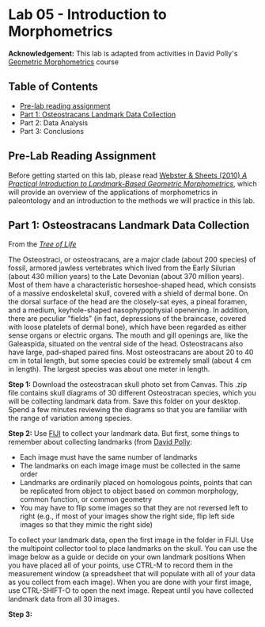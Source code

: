 # Lab 05 - Introduction to Morphometrics

**Acknowledgement:** This lab is adapted from activities in David Polly's [Geometric Morphometrics](http://www.indiana.edu/~g562/) course

## Table of Contents

+ [Pre-lab reading assignment](#pre-lab-reading-assignment)
+ [Part 1: Osteostracans Landmark Data Collection](#part-1-osteostracans-landmark-data-collection)
+ Part 2: Data Analysis
+ Part 3: Conclusions

## Pre-Lab Reading Assignment

Before getting started on this lab, please read [Webster & Sheets (2010) *A Practical Introduction to Landmark-Based Geometric Morphometrics*](https://geosci.uchicago.edu/~mwebster/Webster_and_Sheets_2010.pdf), which will provide an overview of the applications of morphometrics in paleontology and an introduction to the methods we will practice in this lab.

## Part 1: Osteostracans Landmark Data Collection

From the [*Tree of Life*](http://tolweb.org/Osteostraci)

The Osteostraci, or osteostracans, are a major clade (about 200 species) of fossil, armored jawless vertebrates which lived from the Early Silurian (about 430 million years) to the Late Devonian (about 370 million years). Most of them have a characteristic horseshoe-shaped head, which consists of a massive endoskeletal skull, covered with a shield of dermal bone. On the dorsal surface of the head are the closely-sat eyes, a pineal foramen, and a medium, keyhole-shaped nasophypophysial openening. In addition, there are peculiar "fields" (in fact, depressions of the braincase, covered with loose platelets of dermal bone), which have been regarded as either sense organs or electric organs. The mouth and gill openings are, like the Galeaspida, situated on the ventral side of the head. Osteostracans also have large, pad-shaped paired fins. Most osteostracans are about 20 to 40 cm in total length, but some species could be extremely small (about 4 cm in length). The largest species was about one meter in length.

**Step 1:** Download the osteostracan skull photo set from Canvas. This .zip file contains skull diagrams of 30 different Osteostracan species, which you will be collecting landmark data from. Save this folder on your desktop. Spend a few minutes reviewing the diagrams so that you are familiar with the range of variation among species.

**Step 2:** Use [FIJI](https://fiji.sc/) to collect your landmark data. But first, some things to remember about collecting landmarks (from [David Polly](http://www.indiana.edu/~g562/Handouts/Collecting%20Landmarks.pdf):

+ Each image must have the same number of landmarks
+ The landmarks on each image image must be collected in the same order
+ Landmarks are ordinarily placed on homologous points, points that can be replicated from object to object based on common morphology, common function, or common geometry
+ You may have to flip some images so that they are not reversed left to right (e.g., if most of your images show the right side, flip left side images so that they mimic the right side)

To collect your landmark data, open the first image in the folder in FIJI. Use the multipoint collector tool to place landmarks on the skull. You can use the image below as a guide or decide on your own landmark positions When you have placed all of your points, use CTRL-M to record them in the measurement window (a spreadsheet that will populate with all of your data as you collect from each image). When you are done with your first image, use CTRL-SHIFT-O to open the next image. Repeat until you have collected landmark data from all 30 images.

**Step 3:**
